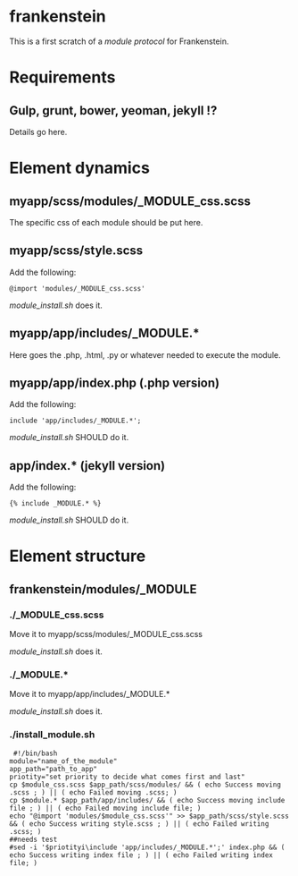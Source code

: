 frankenstein
============

This is a first scratch of a *module protocol* for Frankenstein.

# Requirements

## Gulp, grunt, bower, yeoman, jekyll !?

Details go here.

# Element dynamics

## myapp/scss/modules/_MODULE_css.scss

The specific css of each module should be put here.

## myapp/scss/style.scss

Add the following:

	@import 'modules/_MODULE_css.scss'

*module_install.sh* does it.

## myapp/app/includes/_MODULE.*

Here goes the .php, .html, .py or whatever needed to execute the module.

## myapp/app/index.php (.php version)

Add the following:

	include 'app/includes/_MODULE.*';

*module_install.sh* SHOULD do it.

## app/index.* (jekyll version)

Add the following:

	{% include _MODULE.* %}

*module_install.sh* SHOULD do it.

# Element structure

## frankenstein/modules/_MODULE

### ./_MODULE_css.scss

Move it to myapp/scss/modules/_MODULE_css.scss

*module_install.sh* does it.

### ./_MODULE.*

Move it to myapp/app/includes/_MODULE.*

*module_install.sh* does it.

### ./install_module.sh

	 #!/bin/bash
	module="name_of_the_module"
	app_path="path_to_app"
	priotity="set priority to decide what comes first and last"
	cp $module_css.scss $app_path/scss/modules/ && ( echo Success moving .scss ; ) || ( echo Failed moving .scss; )
	cp $module.* $app_path/app/includes/ && ( echo Success moving include file ; ) || ( echo Failed moving include file; )
	echo "@import 'modules/$module_css.scss'" >> $app_path/scss/style.scss && ( echo Success writing style.scss ; ) || ( echo Failed writing .scss; )
	##needs test
	#sed -i '$priotityi\include 'app/includes/_MODULE.*';' index.php && ( echo Success writing index file ; ) || ( echo Failed writing index file; )


